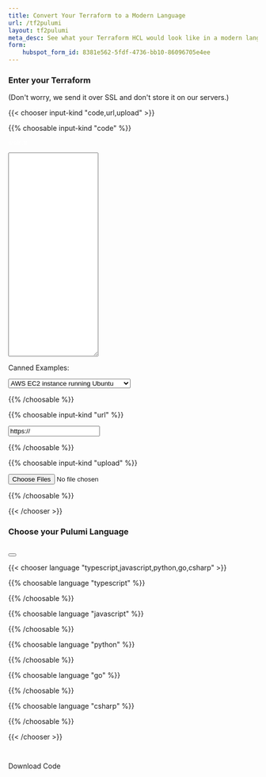 ```yaml
---
title: Convert Your Terraform to a Modern Language
url: /tf2pulumi
layout: tf2pulumi
meta_desc: See what your Terraform HCL would look like in a modern language thanks to Pulumi.
form:
    hubspot_form_id: 8381e562-5fdf-4736-bb10-86096705e4ee
---
```


<!-- Load up various Prism JS/CSS files needed to dynamically colorize results -->
<script type="text/javascript" src="https://cdnjs.cloudflare.com/ajax/libs/prism/1.20.0/prism.min.js" data-manual></script>
<script type="text/javascript" src="https://cdnjs.cloudflare.com/ajax/libs/prism/1.20.0/components/prism-javascript.min.js" data-manual></script>
<script type="text/javascript" src="https://cdnjs.cloudflare.com/ajax/libs/prism/1.20.0/components/prism-typescript.min.js" data-manual></script>
<script type="text/javascript" src="https://cdnjs.cloudflare.com/ajax/libs/prism/1.20.0/components/prism-python.min.js" data-manual></script>
<script type="text/javascript" src="https://cdnjs.cloudflare.com/ajax/libs/prism/1.20.0/components/prism-python.min.js" data-manual></script>
<script type="text/javascript" src="https://cdnjs.cloudflare.com/ajax/libs/prism/1.20.0/components/prism-go.min.js" data-manual></script>
<script type="text/javascript" src="https://cdnjs.cloudflare.com/ajax/libs/prism/1.20.0/components/prism-csharp.min.js" data-manual></script>
<link rel="stylesheet" type="text/css" href="https://cdnjs.cloudflare.com/ajax/libs/prism/1.20.0/themes/prism.min.css" />
<!-- JS for dynamically creating and downloading source as zips. -->
<script type="text/javascript" src="https://cdnjs.cloudflare.com/ajax/libs/jszip/3.5.0/jszip.min.js"></script>
<script type="text/javascript" src="https://cdnjs.cloudflare.com/ajax/libs/FileSaver.js/2.0.2/FileSaver.min.js"></script>

<div class="w-full mx-auto md:flex">

<div class="md:w-1/2 md:mr-2">

<h3 class="text-gray-700 text-center">Enter your Terraform</h3>
<div class="text-gray-500 text-center m-1 -mb-2 text-xs">
    (Don't worry, we send it over SSL and don't store it on our servers.)
</div>

{{< chooser input-kind "code,url,upload" >}}

{{% choosable input-kind "code" %}}

<p class="m-0 -mt-4 p-2 bg-purple-300 text-white font-bold font-mono font-xs"
    style="font-size: 0.75rem !important; color: #fff !important">main.tf</p>
<textarea id="terraform-code" rows="27"
    class="w-full px-6 py-4 text-gray-700 text-sm font-mono overflow-y-scroll overflow-x-hidden whitespace-pre"
    title="Enter a single-file HCL program's text; see the 'UPLOAD' tab for multi-file programs">
</textarea>

<p class="text-gray-700 text-xs mb-1">
    Canned Examples:
</p>
<select id="terraform-canned-example" class="text-gray-700 text-xs">
    <option id=""></option>
    <option id="aws_ec2" selected>AWS EC2 instance running Ubuntu</option>
    <option id="azure_vm">Azure Virtual Machine running Ubuntu</option>
    <option id="google_gke">Google Kubernetes Engine cluster</option>
</select>

{{% /choosable %}}

{{% choosable input-kind "url" %}}

<input id="terraform-url" type="text" class="px-6 py-4 text-gray-700 text-sm w-full" value="https://"
    title="Enter a URL to a single HCL file (e.g., https://raw.githubusercontent.com/pulumi/tf2pulumi/master/tests/terraform/aws/ec2/main.tf); see the 'UPLOAD' tab for multiple files">
</input>

{{% /choosable %}}

{{% choosable input-kind "upload" %}}

<input id="terraform-upload" type="file" multiple class="px-6 py-4 text-gray-700 text-sm w-full">
</input>

{{% /choosable %}}

{{< /chooser >}}

</div>

<div class="md:w-1/2 md:ml-2">

<h3 class="text-gray-700 text-center">Choose your Pulumi Language</h3>
<div class="text-gray-500 text-center m-1 -mb-2 text-xs">
    &nbsp;
</div>

<div id="pulumi-code-download-icon" class="float-right mt-4 mr-1 hidden">
    <button class="copy-button" onclick="downloadCode()"><i class="fa fa-download text-xl" title="Download"></i></button>
</div>

{{< chooser language "typescript,javascript,python,go,csharp" >}}

{{% choosable language "typescript" %}}

<div id="pulumi-code-typescript-files" class="m-0 p-0"></div>

{{% /choosable %}}

{{% choosable language "javascript" %}}

<div id="pulumi-code-javascript-files" class="m-0 p-0"></div>

{{% /choosable %}}

{{% choosable language "python" %}}

<div id="pulumi-code-python-files" class="m-0 p-0"></div>

{{% /choosable %}}

{{% choosable language "go" %}}

<div id="pulumi-code-go-files" class="m-0 p-0"></div>

{{% /choosable %}}

{{% choosable language "csharp" %}}

<div id="pulumi-code-csharp-files" class="m-0 p-0"></div>

{{% /choosable %}}

{{< /chooser >}}

</div>

</div>

<pre id="pulumi-errors" class="text-center text-xs font-bold font-mono bg-gray-200 border-0 hidden" style="color:#ff0000"></pre>
<pre id="pulumi-warnings" class="text-center text-xs font-bold font-mono bg-gray-200 border-0 hidden" style="color:#cc6600"></pre>

<div class="text-center py-8">
    <a id="pulumi-code-download-button"
        class="btn btn-lg mr-4 opacity-50 cursor-not-allowed" onclick="downloadCode()">Download Code</a>
</div>
